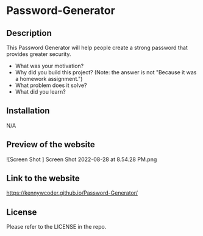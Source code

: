 # Password-Generator

## Description

This Password Generator will help people create a strong password that provides greater security.

- What was your motivation?
- Why did you build this project? (Note: the answer is not "Because it was a homework assignment.")
- What problem does it solve?
- What did you learn?


## Installation

N/A

## Preview of the website

![Screen Shot ] Screen Shot 2022-08-28 at 8.54.28 PM.png

## Link to the website

https://kennywcoder.github.io/Password-Generator/

## License

Please refer to the LICENSE in the repo.